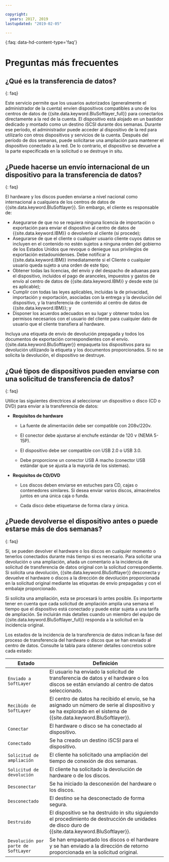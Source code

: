 ```yaml
---

copyright:
  years: 2017, 2019
lastupdated: "2019-02-05"

---
```

{:faq: data-hd-content-type='faq'}

# Preguntas más frecuentes

## ¿Qué es la transferencia de datos?
{: faq}

Este servicio permite que los usuarios autorizados (generalmente el administrador de la cuenta) envíen dispositivos compatibles a uno de los centros de datos de {{site.data.keyword.BluSoftlayer_full}} para conectarlos directamente a la red de la cuenta. El dispositivo está alojado en un bastidor dedicado y montado como un destino iSCSI durante dos semanas. Durante ese período, el administrador puede acceder al dispositivo de la red para utilizarlo con otros dispositivos y servicios de la cuenta. Después del período de dos semanas, puede solicitarse una ampliación para mantener el dispositivo conectado a la red. De lo contrario, el dispositivo se devuelve a la parte especificada en la solicitud o se destruye in situ.

## ¿Puede hacerse un envío internacional de un dispositivo para la transferencia de datos?
{: faq}

El hardware y los discos pueden enviarse a nivel nacional como internacional a cualquiera de los centros de datos de {{site.data.keyword.BluSoftlayer}}. Sin embargo, el cliente es responsable de:

- Asegurarse de que no se requiera ninguna licencia de importación o exportación para enviar el dispositivo al centro de datos de {{site.data.keyword.IBM}} o devolverlo al cliente (si procede);
- Asegurarse de que el cliente o cualquier usuario cliente cuyos datos se incluyen en el contenido no estén sujetos a ninguna orden del gobierno de los Estados Unidos que revoque o deniegue sus privilegios de exportación estadounidenses. Debe notificar a {{site.data.keyword.IBM}} inmediatamente si el Cliente o cualquier usuario queda sujeto a una orden de este tipo;
- Obtener todas las licencias, del envío y del despacho de aduanas para el dispositivo, incluidos el pago de aranceles, impuestos y gastos de envío al centro de datos de {{site.data.keyword.IBM}} y desde este (si es aplicable);
- Cumplir con todas las leyes aplicables, incluidas la de privacidad, importación y exportación, asociadas con la entrega y la devolución del dispositivo, y la transferencia de contenido al centro de datos de {{site.data.keyword.IBM}}; y
- Disponer los acuerdos adecuados en su lugar y obtener todos los permisos necesarios con el usuario del cliente para cualquier dato de usuario que el cliente transfiera al hardware.

Incluya una etiqueta de envío de devolución prepagada y todos los documentos de exportación correspondientes con el envío. {{site.data.keyword.BluSoftlayer}} empaqueta los dispositivos para su devolución utilizando la etiqueta y los documentos proporcionados. Si no se solicita la devolución, el dispositivo se destruye.


## ¿Qué tipos de dispositivos pueden enviarse con una solicitud de transferencia de datos?
{: faq}

Utilice las siguientes directrices al seleccionar un dispositivo o disco (CD o DVD) para enviar a la transferencia de datos:

- **Requisitos de hardware**

   - La fuente de alimentación debe ser compatible con 208v/220v.

   - El conector debe ajustarse al enchufe estándar de 120 v (NEMA 5-15P).

   - El dispositivo debe ser compatible con USB 2.0 o USB 3.0.

   - Debe proporcione un conector USB A macho (conector USB estándar que se ajusta a la mayoría de los sistemas).

- **Requisitos de CD/DVD**

   - Los discos deben enviarse en estuches para CD, cajas o contenedores similares. Si desea enviar varios discos, almacénelos juntos en una única caja o funda.

   - Cada disco debe etiquetarse de forma clara y única.

## ¿Puede devolverse el dispositivo antes o puede estarse más de dos semanas?
{: faq}

Sí, se pueden devolver el hardware o los discos en cualquier momento o tenerlos conectados durante más tiempo si es necesario. Para solicitar una devolución o una ampliación, añada un comentario a la incidencia de solicitud de transferencia de datos original con la solicitud correspondiente. Si solicita una devolución, {{site.data.keyword.BluSoftlayer}} desconecta y devuelve el hardware o discos a la dirección de devolución proporcionada en la solicitud original mediante las etiquetas de envío prepagadas y con el embalaje proporcionado.

Si solicita una ampliación, esta se procesará lo antes posible. Es importante tener en cuenta que cada solicitud de ampliación amplía una semana el tiempo que el dispositivo está conectado y puede estar sujeta a una tarifa de ampliación. Se incluirán más detalles cuando un miembro del equipo de {{site.data.keyword.BluSoftlayer_full}} responda a la solicitud en la incidencia original.

Los estados de la incidencia de la transferencia de datos indican la fase del proceso de transferencia del hardware o discos que se han enviado al centro de datos. Consulte la tabla para obtener detalles concretos sobre cada estado:

|Estado 	| Definición |
|---------| -----------|
|`Enviado a SoftLayer` |El usuario ha enviado la solicitud de transferencia de datos y el hardware o los discos se están enviando al centro de datos seleccionado.|
|`Recibido de SoftLayer` |	El centro de datos ha recibido el envío, se ha asignado un número de serie al dispositivo y se ha explorado en el sistema de {{site.data.keyword.BluSoftlayer}}.|
|`Conectar` |	El hardware o disco se ha conectado al dispositivo.|
|`Conectado` |	Se ha creado un destino iSCSI para el dispositivo.|
|`Solicitud de ampliación` | El cliente ha solicitado una ampliación del tiempo de conexión de dos semanas.|
|`Solicitud de devolución` | El cliente ha solicitado la devolución de hardware o de los discos.|
|`Desconectar` |	Se ha iniciado la desconexión del hardware o los discos.|
|`Desconectado` |	El destino se ha desconectado de forma segura.|
|`Destruido` | El dispositivo se ha destruido in situ siguiendo el procedimiento de destrucción de unidades de disco duro de {{site.data.keyword.BluSoftlayer}}.|
|`Devolución por parte de SoftLayer` |	Se han empaquetado los discos o el hardware y se han enviado a la dirección de retorno proporcionada en la solicitud original.|
